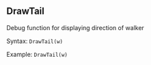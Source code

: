 ## DrawTail

Debug function for displaying direction of walker

Syntax: `DrawTail(w)`

Example: `DrawTail(w)`


